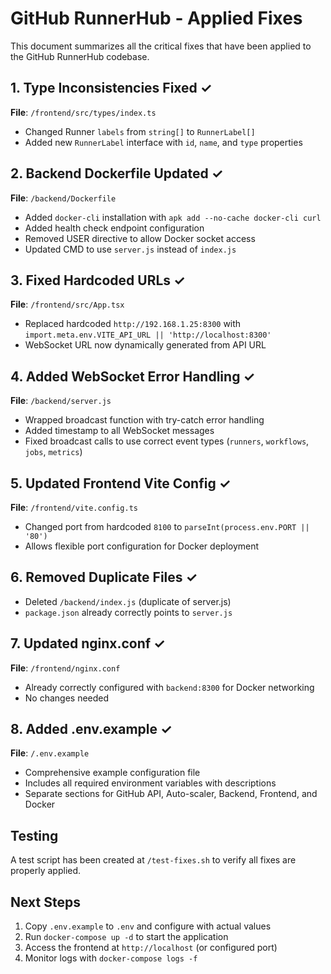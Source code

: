 # GitHub RunnerHub - Applied Fixes

This document summarizes all the critical fixes that have been applied to the GitHub RunnerHub codebase.

## 1. Type Inconsistencies Fixed ✓
**File**: `/frontend/src/types/index.ts`
- Changed Runner `labels` from `string[]` to `RunnerLabel[]`
- Added new `RunnerLabel` interface with `id`, `name`, and `type` properties

## 2. Backend Dockerfile Updated ✓
**File**: `/backend/Dockerfile`
- Added `docker-cli` installation with `apk add --no-cache docker-cli curl`
- Added health check endpoint configuration
- Removed USER directive to allow Docker socket access
- Updated CMD to use `server.js` instead of `index.js`

## 3. Fixed Hardcoded URLs ✓
**File**: `/frontend/src/App.tsx`
- Replaced hardcoded `http://192.168.1.25:8300` with `import.meta.env.VITE_API_URL || 'http://localhost:8300'`
- WebSocket URL now dynamically generated from API URL

## 4. Added WebSocket Error Handling ✓
**File**: `/backend/server.js`
- Wrapped broadcast function with try-catch error handling
- Added timestamp to all WebSocket messages
- Fixed broadcast calls to use correct event types (`runners`, `workflows`, `jobs`, `metrics`)

## 5. Updated Frontend Vite Config ✓
**File**: `/frontend/vite.config.ts`
- Changed port from hardcoded `8100` to `parseInt(process.env.PORT || '80')`
- Allows flexible port configuration for Docker deployment

## 6. Removed Duplicate Files ✓
- Deleted `/backend/index.js` (duplicate of server.js)
- `package.json` already correctly points to `server.js`

## 7. Updated nginx.conf ✓
**File**: `/frontend/nginx.conf`
- Already correctly configured with `backend:8300` for Docker networking
- No changes needed

## 8. Added .env.example ✓
**File**: `/.env.example`
- Comprehensive example configuration file
- Includes all required environment variables with descriptions
- Separate sections for GitHub API, Auto-scaler, Backend, Frontend, and Docker

## Testing
A test script has been created at `/test-fixes.sh` to verify all fixes are properly applied.

## Next Steps
1. Copy `.env.example` to `.env` and configure with actual values
2. Run `docker-compose up -d` to start the application
3. Access the frontend at `http://localhost` (or configured port)
4. Monitor logs with `docker-compose logs -f`